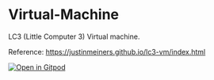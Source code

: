 # Virtual-Machine
LC3 (Little Computer 3) Virtual machine.

Reference: https://justinmeiners.github.io/lc3-vm/index.html

[![Open in Gitpod](https://gitpod.io/button/open-in-gitpod.svg)](https://gitpod.io/#https://github.com/asciiFeather/Virtual-Machine)
